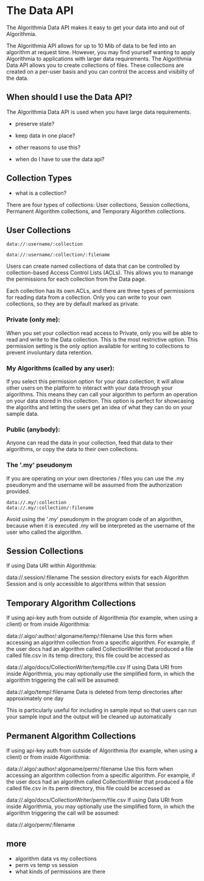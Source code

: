 # The Data API

The Algorithmia Data API makes it easy to get your data into and out of Algorithmia.

The Algorithmia API allows for up to 10 Mib of data to be fed into an algorithm at request time. However, you may find yourself wanting to apply Algorithmia to applications with larger data requirements. The Algorithmia Data API allows you to create collections of files. These collections are created on a per-user basis and you can control the access and visibilty of the data.

## When should I use the Data API?

The Algorithmia Data API is used when you have large data requirements.

* preserve state?
* keep data in one place?
* other reasons to use this?

* when do I have to use the data api?


## Collection Types

* what is a collection?

There are four types of collections: User collections, Session collections, Permanent Algorithm collections, and Temporary Algorithm collections.

## User Collections

```
data://:username/:collection

data://:username/:collection/:filename
```

Users can create named collections of data that can be controlled by collection-based Access Control Lists (ACLs). This allows you to manange the permissions for each collection from the Data page.

Each collection has its own ACLs, and there are three types of permissions for reading data from a collection. Only you can write to your own collections, so they are by default marked as private.

### Private (only me):

When you set your collection read access to Private, only you will be able to read and write to the Data collection. This is the most restrictive option. This permission setting is the only option available for writing to collections to prevent involuntary data retention.

### My Algorithms (called by any user):

If you select this permission option for your data collection, it will allow other users on the platform to interact with your data through your algorithms. This means they can call your algorithm to perform an operation on your data stored in this collection. This option is perfect for showcasing the algoriths and letting the users get an idea of what they can do on your sample data.

### Public (anybody):

Anyone can read the data in your collection, feed that data to their algorithms, or copy the data to their own collections.

### The '.my' pseudonym

If you are operating on your own directories / files you can use the .my pseudonym and the username will be assumed from the authorization provided.

```
data://.my/:collection
data://.my/:collection/:filename
```
<aside class="warning">
Avoid using the '.my' pseudonym in the program code of an algorithm, because when it is executed .my will be interpreted as the username of the user who called the algorithm.
</aside>

## Session Collections
If using Data URI within Algorithmia:

data://.session/:filename
The session directory exists for each Algorithm Session and is only accessible to algorithms within that session

## Temporary Algorithm Collections
If using api-key auth from outside of Algorithmia (for example, when using a client) or from inside Algorithmia:

data://.algo/:author/:algoname/temp/:filename
Use this form when accessing an algorithm collection from a specific algorithm. For example, if the user docs had an algorithm called CollectionWriter that produced a file called file.csv in its temp directory, this file could be accessed as

data://.algo/docs/CollectionWriter/temp/file.csv
If using Data URI from inside Algorithmia, you may optionally use the simplified form, in which the algorithm triggering the call will be assumed:

data://.algo/temp/:filename
Data is deleted from temp directories after approximately one day

This is particularly useful for including in sample input so that users can run your sample input and the output will be cleaned up automatically

## Permanent Algorithm Collections
If using api-key auth from outside of Algorithmia (for example, when using a client) or from inside Algorithmia:

data://.algo/:author/:algoname/perm/:filename
Use this form when accessing an algorithm collection from a specific algorithm. For example, if the user docs had an algorithm called CollectionWriter that produced a file called file.csv in its perm directory, this file could be accessed as

data://.algo/docs/CollectionWriter/perm/file.csv
If using Data URI from inside Algorithmia, you may optionally use the simplified form, in which the algorithm triggering the call will be assumed:

data://.algo/perm/:filename

## more
* algorithm data vs my collections
* perm vs temp vs session
* what kinds of permissions are there



